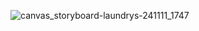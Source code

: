 ![canvas_storyboard-laundrys-241111_1747](https://github.com/user-attachments/assets/88a3673c-ce8e-4aa4-86b4-05e64e562fb5)
